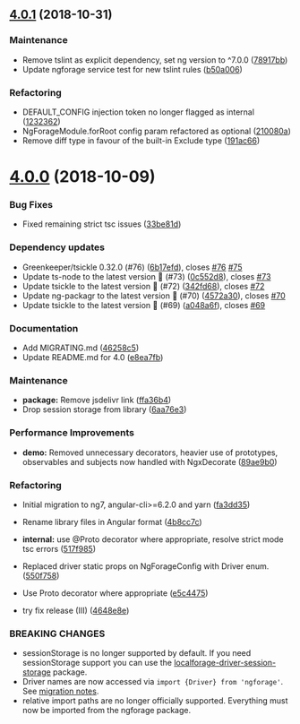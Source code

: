 ## [4.0.1](https://github.com/Alorel/ngforage.git/compare/4.0.0...4.0.1) (2018-10-31)


### Maintenance

* Remove tslint as explicit dependency, set ng version to ^7.0.0 ([78917bb](https://github.com/Alorel/ngforage.git/commit/78917bb))
* Update ngforage service test for new tslint rules ([b50a006](https://github.com/Alorel/ngforage.git/commit/b50a006))


### Refactoring

* DEFAULT_CONFIG injection token no longer flagged as internal ([1232362](https://github.com/Alorel/ngforage.git/commit/1232362))
* NgForageModule.forRoot config param refactored as optional ([210080a](https://github.com/Alorel/ngforage.git/commit/210080a))
* Remove diff type in favour of the built-in Exclude type ([191ac66](https://github.com/Alorel/ngforage.git/commit/191ac66))

# [4.0.0](https://github.com/Alorel/ngforage/compare/3.4.0...4.0.0) (2018-10-09)


### Bug Fixes

* Fixed remaining strict tsc issues ([33be81d](https://github.com/Alorel/ngforage/commit/33be81d))


### Dependency updates

* Greenkeeper/tsickle 0.32.0 (#76) ([6b17efd](https://github.com/Alorel/ngforage/commit/6b17efd)), closes [#76](https://github.com/Alorel/ngforage/issues/76) [#75](https://github.com/Alorel/ngforage/issues/75)
* Update ts-node to the latest version 🚀 (#73) ([0c552d8](https://github.com/Alorel/ngforage/commit/0c552d8)), closes [#73](https://github.com/Alorel/ngforage/issues/73)
* Update tsickle to the latest version 🚀 (#72) ([342fd68](https://github.com/Alorel/ngforage/commit/342fd68)), closes [#72](https://github.com/Alorel/ngforage/issues/72)
* Update ng-packagr to the latest version 🚀 (#70) ([4572a30](https://github.com/Alorel/ngforage/commit/4572a30)), closes [#70](https://github.com/Alorel/ngforage/issues/70)
* Update tsickle to the latest version 🚀 (#69) ([a048a6f](https://github.com/Alorel/ngforage/commit/a048a6f)), closes [#69](https://github.com/Alorel/ngforage/issues/69)


### Documentation

* Add MIGRATING.md ([46258c5](https://github.com/Alorel/ngforage/commit/46258c5))
* Update README.md for 4.0 ([e8ea7fb](https://github.com/Alorel/ngforage/commit/e8ea7fb))


### Maintenance

* **package:** Remove jsdelivr link ([ffa36b4](https://github.com/Alorel/ngforage/commit/ffa36b4))
* Drop session storage from library ([6aa76e3](https://github.com/Alorel/ngforage/commit/6aa76e3))


### Performance Improvements

* **demo:** Removed unnecessary decorators, heavier use of prototypes, observables and subjects now handled with NgxDecorate ([89ae9b0](https://github.com/Alorel/ngforage/commit/89ae9b0))


### Refactoring

* Initial migration to ng7, angular-cli>=6.2.0 and yarn ([fa3dd35](https://github.com/Alorel/ngforage/commit/fa3dd35))
* Rename library files in Angular format ([4b8cc7c](https://github.com/Alorel/ngforage/commit/4b8cc7c))
* **internal:** use @Proto decorator where appropriate, resolve strict mode tsc errors ([517f985](https://github.com/Alorel/ngforage/commit/517f985))
* Replaced driver static props on NgForageConfig with Driver enum. ([550f758](https://github.com/Alorel/ngforage/commit/550f758))
* Use Proto decorator where appropriate ([e5c4475](https://github.com/Alorel/ngforage/commit/e5c4475))


* try fix release (III) ([4648e8e](https://github.com/Alorel/ngforage/commit/4648e8e))


### BREAKING CHANGES

* sessionStorage is no longer supported by default. If you need sessionStorage support you can use the [localforage-driver-session-storage](https://npmjs.com/package/localforage-driver-session-storage) package.
* Driver names are now accessed via `import {Driver} from 'ngforage'`. See [migration notes](https://github.com/Alorel/ngforage/blob/4.0.0/MIGRATING.md).
* relative import paths are no longer officially supported. Everything must now be imported from the ngforage package.
